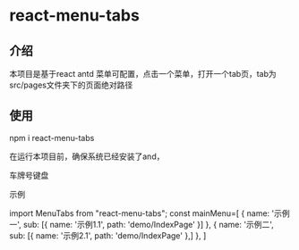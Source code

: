 # react-menu-tabs

## 介绍

 本项目是基于react antd
 菜单可配置，点击一个菜单，打开一个tab页，tab为src/pages文件夹下的页面绝对路径

## 使用

npm i react-menu-tabs

在运行本项目前，确保系统已经安装了and，

车牌号键盘  

示例 

import MenuTabs from "react-menu-tabs";
const mainMenu=[
      { name: '示例一', sub: [{ name: '示例1.1', path: 'demo/IndexPage' }] },
      { name: '示例二', sub: [{ name: '示例2.1', path: 'demo/IndexPage' },] },
    ]
	
<MenuTabs mainMenu={mainMenu} />



